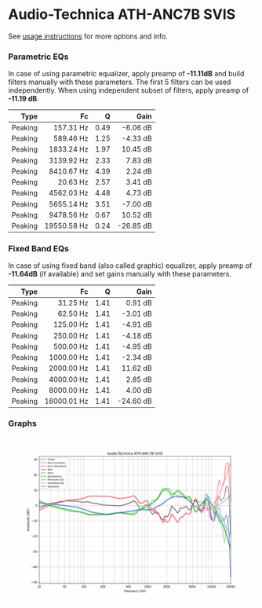 # Audio-Technica ATH-ANC7B SVIS
See [usage instructions](https://github.com/jaakkopasanen/AutoEq#usage) for more options and info.

### Parametric EQs
In case of using parametric equalizer, apply preamp of **-11.11dB** and build filters manually
with these parameters. The first 5 filters can be used independently.
When using independent subset of filters, apply preamp of **-11.19 dB**.

| Type    | Fc          |    Q | Gain      |
|--------:|------------:|-----:|----------:|
| Peaking | 157.31 Hz   | 0.49 | -6.06 dB  |
| Peaking | 589.46 Hz   | 1.25 | -4.33 dB  |
| Peaking | 1833.24 Hz  | 1.97 | 10.45 dB  |
| Peaking | 3139.92 Hz  | 2.33 | 7.83 dB   |
| Peaking | 8410.67 Hz  | 4.39 | 2.24 dB   |
| Peaking | 20.63 Hz    | 2.57 | 3.41 dB   |
| Peaking | 4562.03 Hz  | 4.48 | 4.73 dB   |
| Peaking | 5655.14 Hz  | 3.51 | -7.00 dB  |
| Peaking | 9478.56 Hz  | 0.67 | 10.52 dB  |
| Peaking | 19550.58 Hz | 0.24 | -26.85 dB |

### Fixed Band EQs
In case of using fixed band (also called graphic) equalizer, apply preamp of **-11.64dB**
(if available) and set gains manually with these parameters.

| Type    | Fc          |    Q | Gain      |
|--------:|------------:|-----:|----------:|
| Peaking | 31.25 Hz    | 1.41 | 0.91 dB   |
| Peaking | 62.50 Hz    | 1.41 | -3.01 dB  |
| Peaking | 125.00 Hz   | 1.41 | -4.91 dB  |
| Peaking | 250.00 Hz   | 1.41 | -4.18 dB  |
| Peaking | 500.00 Hz   | 1.41 | -4.95 dB  |
| Peaking | 1000.00 Hz  | 1.41 | -2.34 dB  |
| Peaking | 2000.00 Hz  | 1.41 | 11.62 dB  |
| Peaking | 4000.00 Hz  | 1.41 | 2.85 dB   |
| Peaking | 8000.00 Hz  | 1.41 | 4.00 dB   |
| Peaking | 16000.01 Hz | 1.41 | -24.60 dB |

### Graphs
![](./Audio-Technica%20ATH-ANC7B%20SVIS.png)